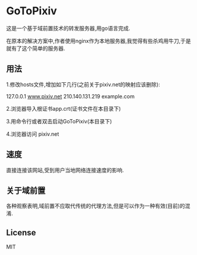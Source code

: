 # GoToPixiv

这是一个基于域前置技术的转发服务器,用go语言完成.

在原本的解决方案中,作者使用nginx作为本地服务器,我觉得有些杀鸡用牛刀,于是就有了这个简单的服务器.

## 用法

1.修改hosts文件,增加如下几行(之前关于pixiv.net的映射应该删除):

127.0.0.1 www.pixiv.net
210.140.131.219 example.com

2.浏览器导入根证书app.crt(证书文件在本目录下)

3.用命令行或者双击启动GoToPixiv(本目录下)

4.浏览器访问 pixiv.net

## 速度

直接连接该网站,受到用户当地网络连接速度的影响.

## 关于域前置

各种观察表明,域前置不应取代传统的代理方法,但是可以作为一种有效(目前)的混淆.

## License

MIT
